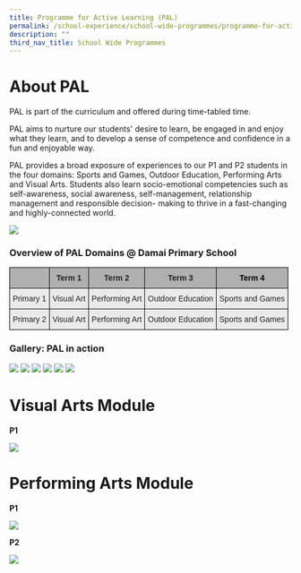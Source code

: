 ```yaml
---
title: Programme for Active Learning (PAL)
permalink: /school-experience/school-wide-programmes/programme-for-active-learning-pal
description: ""
third_nav_title: School Wide Programmes
---
```


# About PAL
PAL is part of the curriculum and offered during time-tabled time.
  
PAL aims to nurture our students' desire to learn, be engaged in and enjoy what they learn, and to develop a sense of competence and confidence in a fun and enjoyable way.

PAL provides a broad exposure of experiences to our P1 and P2 students in the four domains: Sports and Games, Outdoor Education, Performing Arts and Visual Arts. Students also learn socio-emotional competencies such as self-awareness, social awareness, self-management, relationship management and responsible decision- making to thrive in a fast-changing and highly-connected world.

![](/images/2020%20pal%200.png)

### Overview of PAL Domains @ Damai Primary School

<style type="text/css">
.tg  {border-collapse:collapse;border-spacing:0;}
.tg td{border-color:black;border-style:solid;border-width:1px;font-family:Arial, sans-serif;font-size:14px;
  overflow:hidden;padding:10px 5px;word-break:normal;}
.tg th{border-color:black;border-style:solid;border-width:1px;font-family:Arial, sans-serif;font-size:14px;
  font-weight:normal;overflow:hidden;padding:10px 5px;word-break:normal;}
.tg .tg-ii8k{background-color:#EAEAEA;color:#222;text-align:center;vertical-align:top}
.tg .tg-dwlh{background-color:#B0B0B0;color:#222;font-weight:bold;text-align:center;vertical-align:middle}
.tg .tg-pll1{background-color:#B0B0B0;color:#222;font-weight:bold;text-align:center;vertical-align:top}
.tg .tg-q76h{background-color:#b0b0b0;color:#000000;font-weight:bold;text-align:center;vertical-align:top}
.tg .tg-ku5w{background-color:#EAEAEA;color:#222;text-align:center;vertical-align:middle}
</style>
<table class="tg">
<thead>
  <tr>
    <th class="tg-pll1"></th>
    <th class="tg-dwlh">Term 1</th>
    <th class="tg-dwlh">Term 2</th>
    <th class="tg-dwlh">Term 3</th>
    <th class="tg-q76h">Term 4</th>
  </tr>
</thead>
<tbody>
  <tr>
    <td class="tg-ku5w"><span style="color:#222;background-color:#EAEAEA">Primary 1</span></td>
    <td class="tg-ii8k"><span style="font-weight:normal">Visual Art</span></td>
    <td class="tg-ii8k"><span style="font-weight:normal">Performing Art</span></td>
    <td class="tg-ii8k"><span style="font-weight:normal">Outdoor Education</span></td>
    <td class="tg-ii8k"><span style="font-weight:normal">Sports and Games</span></td>
  </tr>
  <tr>
    <td class="tg-ii8k"><span style="font-weight:normal"> </span><span style="color:#222;background-color:#EAEAEA">Primary 2</span></td>
    <td class="tg-ii8k"><span style="font-weight:normal">Visual Art</span></td>
    <td class="tg-ii8k"><span style="font-weight:400">Performing Art</span></td>
    <td class="tg-ii8k"><span style="font-weight:400">Outdoor Education</span></td>
    <td class="tg-ii8k"><span style="font-weight:400">Sports and Games</span></td>
  </tr>
</tbody>
</table>

### Gallery: PAL in action

![](/images/2021%20pal%201.png)
![](/images/2021%20pal%202.png)
![](/images/2021%20pal%203.png)
![](/images/2021%20pal%204.png)
![](/images/2021%20pal%208.png)
![](/images/2021%20pal%209.png)

# Visual Arts Module

**P1**

![](/images/2015P1PalVisual.png)

# Performing Arts Module

**P1**

![](/images/P1Pal2015.png)

**P2**

![](/images/P2Pal2015.png)